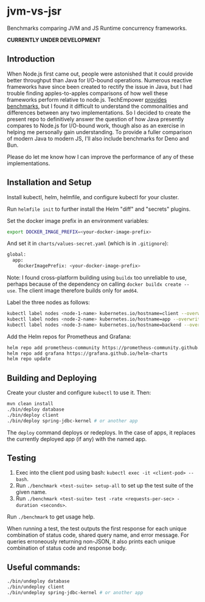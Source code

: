 # jvm-vs-jsr

Benchmarks comparing JVM and JS Runtime concurrency frameworks.

**CURRENTLY UNDER DEVELOPMENT**

## Introduction

When Node.js first came out, people were astonished that it could provide better throughput than 
Java for I/O-bound operations. Numerous reactive frameworks have since been created to rectify the 
issue in Java, but I had trouble finding apples-to-apples comparisons of how well these frameworks
perform relative to node.js. TechEmpower [provides benchmarks](https://www.techempower.com/benchmarks),
but I found it difficult to understand the commonalities and differences between any two
implementations. So I decided to create the present repo to definitively answer the question of how
Java presently compares to Node.js for I/O-bound work, though also as an exercise in helping me 
personally gain understanding. To provide a fuller comparison of modern Java to modern JS, I'll
also include benchmarks for Deno and Bun.

Please do let me know how I can improve the performance of any of these implementations.

## Installation and Setup

Install kubectl, helm, helmfile, and configure kubectl for your cluster.

Run `helmfile init` to further install the Helm "diff" and "secrets" plugins.

Set the docker image prefix in an environment variables:

```bash
export DOCKER_IMAGE_PREFIX=<your-docker-image-prefix>
```

And set it in `charts/values-secret.yaml` (which is in `.gitignore`):

```bash
global:
  app:
    dockerImagePrefix: <your-docker-image-prefix>
```

Note: I found cross-platform building using `buildx` too unreliable to use, 
perhaps because of the dependency on calling `docker buildx create --use`. 
The client image therefore builds only for `amd64`.

Label the three nodes as follows:

```bash
kubectl label nodes <node-1-name> kubernetes.io/hostname=client --overwrite
kubectl label nodes <node-2-name> kubernetes.io/hostname=app --overwrite
kubectl label nodes <node-3-name> kubernetes.io/hostname=backend --overwrite
```

Add the Helm repos for Prometheus and Grafana:

```bash
helm repo add prometheus-community https://prometheus-community.github.io/helm-charts
helm repo add grafana https://grafana.github.io/helm-charts
helm repo update
```

## Building and Deploying

Create your cluster and configure `kubectl` to use it. Then:

```bash
mvn clean install
./bin/deploy database
./bin/deploy client
./bin/deploy spring-jdbc-kernel # or another app
```

The `deploy` command deploys or redeploys. In the case of apps, it replaces the currently 
deployed app (if any) with the named app.

## Testing

1. Exec into the client pod using bash: `kubectl exec -it <client-pod> -- bash`.
2. Run `./benchmark <test-suite> setup-all` to set up the test suite of the given name.
3. Run `./benchmark <test-suite> test -rate <requests-per-sec> -duration <seconds>`.

Run `./benchmark` to get usage help.

When running a test, the test outputs the first response for each unique combination of
status code, shared query name, and error message. For queries erroneously returning
non-JSON, it also prints each unique combination of status code and response body.

## Useful commands:

```bash
./bin/undeploy database
./bin/undeploy client
./bin/undeploy spring-jdbc-kernel # or another app
```
